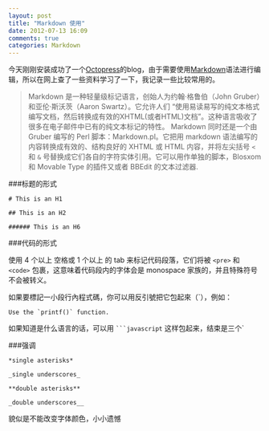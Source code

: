 ```yaml
---
layout: post
title: "Markdown 使用"
date: 2012-07-13 16:09
comments: true
categories: Markdown
---
```

今天刚刚安装成功了一个[Octopress]()的blog，由于需要使用[Markdown]()语法进行编辑，所以在网上查了一些资料学习了一下，我记录一些比较常用的。

> Markdown 是一种轻量级标记语言，创始人为约翰·格鲁伯（John Gruber）和亚伦·斯沃茨（Aaron Swartz）。它允许人们 “使用易读易写的纯文本格式编写文档，然后转换成有效的XHTML(或者HTML)文档”。这种语言吸收了很多在电子邮件中已有的纯文本标记的特性。
  Markdown 同时还是一个由 Gruber 编写的 Perl 脚本：Markdown.pl。它把用 markdown 语法编写的内容转换成有效的、结构良好的 XHTML 或 HTML 内容，并将左尖括号 `<` 和 `&` 号替换成它们各自的字符实体引用。它可以用作单独的脚本，Blosxom 和 Movable Type 的插件又或者 BBEdit 的文本过滤器.

###标题的形式

	# This is an H1

	## This is an H2

	###### This is an H6

###代码的形式

使用 4 个以上 空格或 1 个以上 的 tab 来标记代码段落，它们将被
`<pre>` 和 `<code>` 包裹，这意味着代码段内的字体会是 monospace
家族的，并且特殊符号不会被转义。

如果要標記一小段行內程式碼，你可以用反引號把它包起來（`），例如：

	Use the `printf()` function.

如果知道是什么语言的话，可以用 ` ```javascript ` 这样包起来，结束是三个`


###强调

	*single asterisks*

	_single underscores_

	**double asterisks**

	_double underscores__


貌似是不能改变字体颜色，小小遗憾